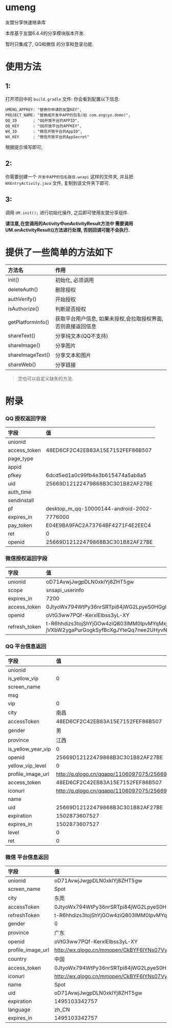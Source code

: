 # umeng
友盟分享快速继承库

本库基于友盟6.4.4的分享模块版本开发.

暂时只集成了, QQ和微信 的分享和登录功能.

# 使用方法
## 1:
打开项目中的 `build.gradle` 文件:
你会看到配置以下信息:
```
UMENG_APPKEY: "替换你申请的友盟KEY",
PROJECT_NAME: "替换成开发中APP的包名(如 com.angcyo.demo)",
QQ_ID       : "QQ开放平台的APPID",
QQ_KEY      : "QQ开放平台的APPKEY",
WX_ID       : "微信开放平台的AppID",
WX_KEY      : "微信开放平台的AppSecret"
```

根据提示填写即可;

## 2:
你需要创建一个 `开发中APP的包名路径.wxapi` 这样的文件夹, 并且把 `WXEntryActivity.java` 文件, 复制到该文件夹下即可.

## 3:
调用 `UM.init();` 进行初始化操作, 之后即可使用友盟分享组件.

**请注意,在您调用的Activity中onActivityResult方法中 需要调用UM.onActivityResult()方法进行处理, 否则回调可能不会执行.**

# 提供了一些简单的方法如下
|方法名|作用|
|:---|:---|
|init()|初始化, 必须调用|
|deleteAuth()|删除授权|
|authVerify()|开始授权|
|isAuthorize()|判断是否授权|
|getPlatformInfo()|获取平台用户信息, 如果未授权,会拉取授权界面, 否则直接返回信息|
|shareText()|分享纯文本(QQ不支持)|
|shareImage()|分享图片|
|shareImageText()|分享文本和图片|
|shareWeb()|分享链接|

> 您也可以自定义缺失的方法.

# 附录
### QQ 授权返回字段
|字段|值|
|:-|:-|
|unionid||
|access_token|48ED6CF2C42EB83A15E7152FEF86B507|
|page_type|
|appid|
|pfkey|6dcd5ed1a0c99fb4e3b615474a5ab8a5|
|uid|25669D12122479868B3C301B82AF27BE|
|auth_time|
|sendinstall|
|pf|desktop_m_qq-10000144-android-2002-|
|expires_in|7776000|
|pay_token|E04E9BA9FAC2A73764BF4271F4E2EEC4|
|ret|0|
|openid|25669D12122479868B3C301B82AF27BE|

### 微信授权返回字段
|字段|值|
|:-|:-|
|unionid|oD71AvwjJwgpDLN0xklYj8ZHT5gw|
|scope|snsapi_userinfo|
|expires_in|7200|
|access_token|0JtyoWx794WtPy36nrSRTpi84jWG2LpyeS0HGgIN1f55h1ztUlvI3xYpHdJKmpYXSGpRovztWO__EGzFOZqim40sTaFm982RxavMpFAQRBw|
|openid|oVtG3ww7PQf-KerxlEIbss3yL-XY|
|refresh_token|t-R6hhdizs3tojShYjGOw4ziQ803lMM0IpvMYqMxjzcW4OJkbJwmvom-jVXbW2ygaPurGogkSyfBcXgJYteQq7nee2UHyvNxS02WUw0dlHU|

### QQ 平台信息返回
|字段|值|
|:-|:-|
|unionid||
|is_yellow_vip|0|
|screen_name|　|
|msg||
|vip|0|
|city|南昌|
|accessToken|48ED6CF2C42EB83A15E7152FEF86B507|
|gender|男|
|province|江西|
|is_yellow_year_vip|0|
|openid|25669D12122479868B3C301B82AF27BE|
|yellow_vip_level|0|
|profile_image_url|http://q.qlogo.cn/qqapp/1106097075/25669D12122479868B3C301B82AF27BE/100|
|access_token|48ED6CF2C42EB83A15E7152FEF86B507|
|iconurl|http://q.qlogo.cn/qqapp/1106097075/25669D12122479868B3C301B82AF27BE/100|
|name|　|
|uid|25669D12122479868B3C301B82AF27BE|
|expiration|1502873607527|
|expires_in|1502873607527|
|level|0|
|ret|0|


### 微信 平台信息返回
|字段|值|
|:-|:-|
|unionid|oD71AvwjJwgpDLN0xklYj8ZHT5gw|
|screen_name|Spot|
|city|东莞|
|accessToken|0JtyoWx794WtPy36nrSRTpi84jWG2LpyeS0HGgIN1f55h1ztUlvI3xYpHdJKmpYXSGpRovztWO__EGzFOZqim40sTaFm982RxavMpFAQRBw|
|refreshToken|t-R6hhdizs3tojShYjGOw4ziQ803lMM0IpvMYqMxjzcW4OJkbJwmvom-jVXbW2ygaPurGogkSyfBcXgJYteQq7nee2UHyvNxS02WUw0dlHU|
|gender|0|
|province|广东|
|openid|oVtG3ww7PQf-KerxlEIbss3yL-XY|
|profile_image_url|http://wx.qlogo.cn/mmopen/CkBYF6IYNs07Vy1ibWfiajd8eZWLNdhicuzFyHRNOBFvb2LbzEtib4bt2oIbLrLlmgdXVCaHJzwNHia8E2wPgppnFv1AdamCw6yicB/0|
|country|中国|
|access_token|0JtyoWx794WtPy36nrSRTpi84jWG2LpyeS0HGgIN1f55h1ztUlvI3xYpHdJKmpYXSGpRovztWO__EGzFOZqim40sTaFm982RxavMpFAQRBw|
|iconurl|http://wx.qlogo.cn/mmopen/CkBYF6IYNs07Vy1ibWfiajd8eZWLNdhicuzFyHRNOBFvb2LbzEtib4bt2oIbLrLlmgdXVCaHJzwNHia8E2wPgppnFv1AdamCw6yicB/0|
|name|Spot|
|uid|oD71AvwjJwgpDLN0xklYj8ZHT5gw|
|expiration|1495103342757|
|language|zh_CN|
|expires_in|1495103342757|
